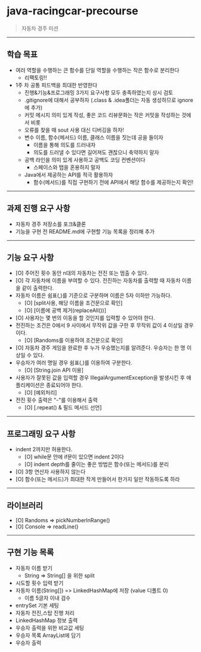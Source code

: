 # java-racingcar-precourse
> 자동차 경주 미션

<hr/>

## 학습 목표
* 여러 역할을 수행하는 큰 함수를 단일 역할을 수행하는 작은 함수로 분리한다
    * 리팩토링!!
* 1주 차 공통 피드백을 최대한 반영한다
    * 진행&기능&프로그래밍 3가지 요구사항 모두 충족하였는지 상시 검토
    * .gitignore에 대해서 공부하자 (.class & .idea폴더는 자동 생성하므로 ignore에 추가)
    * 커밋 메시지 의미 있게 작성, 좋은 코드 리뷰문화는 작은 커밋을 작성하는 것에서 비롯
    * 오류를 찾을 때 sout 사용 대신 디버깅을 하자!
    * 변수 이름, 함수(메서드) 이름, 클래스 이름을 짓는데 공을 들이자
        * 이름을 통해 의도를 드러내자
        * 의도를 드러낼 수 있다면 길어져도 괜찮으니 축약하지 말자
    * 공백 라인을 의미 있게 사용하고 공백도 코딩 컨벤션이다
        * 스페이스와 탭을 혼용하지 말자
    * Java에서 제공하는 API를 적극 활용하자
        * 함수(메서드)를 직접 구현하기 전에 API에서 해당 함수를 제공하는지 확인!

<hr/>

## 과제 진행 요구 사항
* 자동차 경주 저장소를 포크&클론
* 기능을 구현 전 README.md에 구현할 기능 목록을 정리해 추가

<hr/>

## 기능 요구 사항
* [O] 주어진 횟수 동안 n대의 자동차는 전진 또는 멈출 수 있다.
* [O] 각 자동차에 이름을 부여할 수 있다. 전진하는 자동차를 출력할 때 자동차 이름을 같이 출력한다.
* 자동차 이름은 쉼표(,)를 기준으로 구분하며 이름은 5자 이하만 가능하다.
    * [O] [split사용, 해당 이름을 조건문으로 확인]
    * [O] [이름에 공백 제거(replaceAll())]
* [O] 사용자는 몇 번의 이동을 할 것인지를 입력할 수 있어야 한다.
* 전진하는 조건은 0에서 9 사이에서 무작위 값을 구한 후 무작위 값이 4 이상일 경우이다.
    * [O] [Randoms를 이용하여 조건문으로 확인]
* [O] 자동차 경주 게임을 완료한 후 누가 우승했는지를 알려준다. 우승자는 한 명 이상일 수 있다.
* 우승자가 여러 명일 경우 쉼표(,)를 이용하여 구분한다.
    * [O] [String.join API 이용]
* 사용자가 잘못된 값을 입력할 경우 IllegalArgumentException을 발생시킨 후 애플리케이션은 종료되어야 한다.
    * [O] [예외처리]
* 전진 횟수 출력은 "-"를 이용해서 출력
    * [O] [.repeat() & 필드 메서드 선언]

<hr/>

## 프로그래밍 요구 사항
* indent 2까지만 허용한다.
    * [O] while문 안에 if문이 있으면 indent 2이다
    * [O] indent depth를 줄이는 좋은 방법은 함수(또는 메서드)를 분리
* [O] 3항 연산자 사용하지 않는다
* [O] 함수(또는 메서드)가 최대한 작게 만들어서 한가지 일만 작동하도록 하라

<hr/>

## 라이브러리
* [O] Randoms => pickNumberInRange()
* [O] Console => readLine()

<hr/>

## 구현 기능 목록
* 자동차 이름 받기
    * String => String[] 을 위한 split
* 시도할 횟수 입력 받기
* 자동차 이름(String[]) => LinkedHashMap에 저장 (value 디폴트 0)
    * 이름 5글자 이내 검수
* entrySet 기본 세팅
* 자동차 전진,스탑 진행 처리
* LinkedHashMap 정보 출력
* 우승자 출력을 위한 비교값 세팅
* 우승자 목록 ArrayList에 담기
* 우승자 출력
